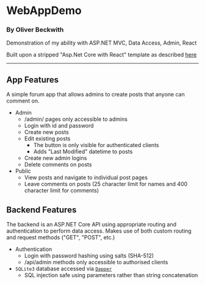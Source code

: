 # WebAppDemo
### By Oliver Beckwith
Demonstration of my ability with ASP.NET MVC, Data Access, Admin, React

Built upon a stripped "Asp.Net Core with React" template as described [here](https://docs.microsoft.com/en-us/aspnet/core/client-side/spa/react)

---

## App Features
A simple forum app that allows admins to create posts that anyone can comment on. 
 - Admin
   - /admin/ pages only accessible to admins
   - Login with id and password
   - Create new posts
   - Edit existing posts
     - The button is only visible for authenticated clients
     - Adds "Last Modified" datetime to posts 
   - Create new admin logins
   - Delete comments on posts
 - Public
   - View posts and navigate to individual post pages
   - Leave comments on posts (25 character limit for names and 400 character limit for comments)

## Backend Features
The backend is an ASP.NET Core API using appropriate routing and authentication to perform data access. Makes use of both custom routing and request methods ("GET", "POST", etc.)
 - Authentication
   - Login with password hashing using salts (SHA-512)
   - /api/admin methods only accessible to authorised clients
 - `SQLite3` database accessed via [`Dapper`](https://github.com/StackExchange/Dapper)
   - SQL injection safe using parameters rather than string concatenation
